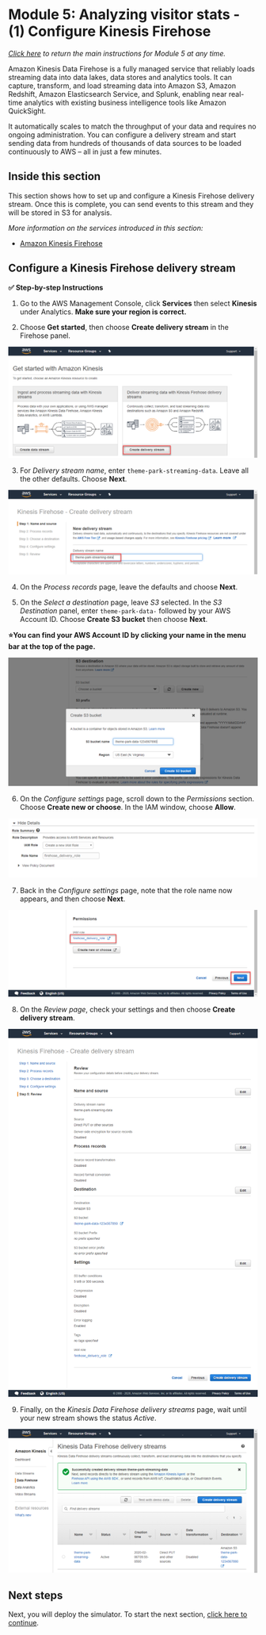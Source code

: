 # Module 5: Analyzing visitor stats - (1) Configure Kinesis Firehose

*[Click here](../README.md) to return the main instructions for Module 5 at any time.*

Amazon Kinesis Data Firehose is a fully managed service that reliably loads streaming data into data lakes, data stores and analytics tools. It can capture, transform, and load streaming data into Amazon S3, Amazon Redshift, Amazon Elasticsearch Service, and Splunk, enabling near real-time analytics with existing business intelligence tools like Amazon QuickSight.

It automatically scales to match the throughput of your data and requires no ongoing administration. You can configure a delivery stream and start sending data from hundreds of thousands of data sources to be loaded continuously to AWS – all in just a few minutes. 

## Inside this section

This section shows how to set up and configure a Kinesis Firehose delivery stream. Once this is complete, you can send events to this stream and they will be stored in S3 for analysis.

*More information on the services introduced in this section:*
* [Amazon Kinesis Firehose](https://aws.amazon.com/kinesis/data-firehose/)

## Configure a Kinesis Firehose delivery stream

**:white_check_mark: Step-by-step Instructions**

1. Go to the AWS Management Console, click **Services** then select **Kinesis** under Analytics. **Make sure your region is correct.**

2. Choose **Get started**, then choose **Create delivery stream** in the Firehose panel.

![Setup Firehose](../../images/module5-1-firehose-setup1.png)

3. For *Delivery stream name*, enter `theme-park-streaming-data`. Leave all the other defaults. Choose **Next**.

![Setup delivery stream](../../images/module5-1-firehose-setup2.png)

4. On the *Process records* page, leave the defaults and choose **Next**.

5. On the *Select a destination* page, leave *S3* selected. In the *S3 Destination* panel, enter `theme-park-data-` followed by your AWS Account ID. Choose **Create S3 bucket** then choose **Next**.

**:star:You can find your AWS Account ID by clicking your name in the menu bar at the top of the page.**

![Setup S3 bucket](../../images/module5-1-firehose-setup3.png)

6. On the *Configure settings* page, scroll down to the *Permissions* section. Choose **Create new or choose**. In the IAM window, choose **Allow**.

![Setup IAM](../../images/module5-1-firehose-setup4.png)

7. Back in the *Configure settings* page, note that the role name now appears, and then choose **Next**.

![Finalize setup](../../images/module5-1-firehose-setup5.png)

8. On the *Review page*, check your settings and then choose **Create delivery stream**.

![Review setup](../../images/module5-1-firehose-setup6.png)

9. Finally, on the *Kinesis Data Firehose delivery streams* page, wait until your new stream shows the status *Active*.

![Review setup](../../images/module5-1-firehose-setup7.png)

## Next steps

Next, you will deploy the simulator. To start the next section, [click here to continue](../2-simulator/README.md).


